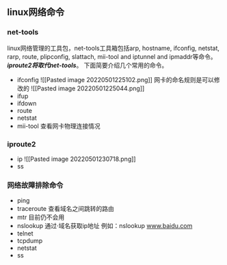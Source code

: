 ## linux网络命令
### net-tools  
linux网络管理的工具包，net-tools工具箱包括arp, hostname, ifconfig, netstat, rarp, route, plipconfig, slattach, mii-tool and iptunnel and ipmaddr等命令。___iproute2将取代net-tools___。
下面简要介绍几个常用的命令。

- ifconfig
![[Pasted image 20220501225102.png]]
网卡的命名规则是可以修改的
 ![[Pasted image 20220501225044.png]]
- ifup
- ifdown
- route
- netstat
- mii-tool 查看网卡物理连接情况


### iproute2
- ip
![[Pasted image 20220501230718.png]]
- ss

### 网络故障排除命令
- ping
- traceroute  查看域名之间跳转的路由
- mtr		目前仍不会用
- nslookup 通过·域名获取ip地址 例如：nslookup www.baidu.com
- telnet
- tcpdump
- netstat
- ss
